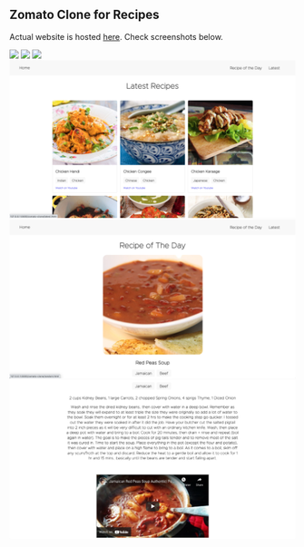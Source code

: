 ## Zomato Clone for Recipes

Actual website is hosted [here](https://vibrantachintya.github.io/zomato-clone/). Check screenshots below.

![](https://raw.githubusercontent.com/vibrantachintya/zomato-clone/main/images/zomato_scrrenshots1.png)
![](https://raw.githubusercontent.com/vibrantachintya/zomato-clone/main/images/zomato_scrrenshots2.png)
![](https://raw.githubusercontent.com/vibrantachintya/zomato-clone/main/images/zomato_scrrenshots3.png)
![](https://raw.githubusercontent.com/vibrantachintya/zomato-clone/main/images/zomato_scrrenshots4.png)
![](https://raw.githubusercontent.com/vibrantachintya/zomato-clone/main/images/zomato_scrrenshots5.png)
![](https://raw.githubusercontent.com/vibrantachintya/zomato-clone/main/images/zomato_scrrenshots6.png)
